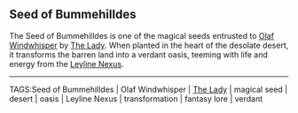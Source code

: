 ## Seed of Bummehilldes

The Seed of Bummehilldes is one of the magical seeds entrusted to [Olaf Windwhisper](../People/Olaf%20Windwhisper.md) by [The Lady](../Gods/The%20Lady.md). When planted in the heart of the desolate desert, it transforms the barren land into a verdant oasis, teeming with life and energy from the [Leyline Nexus](../Places/Leyline%20Nexus.md).


---

TAGS:Seed of Bummehilldes | Olaf Windwhisper | [The Lady](../Gods/The%20Lady.md) | magical seed | desert | oasis | Leyline Nexus | transformation | fantasy lore | verdant
